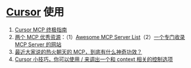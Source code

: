 # [Cursor](https://www.cursor.com/) 使用

1. [Cursor MCP 终极指南](https://x.com/iguangzhengli/status/1894698067989061983)
2. [两个 MCP 优秀资源](https://x.com/vista8/status/1893336389116203256)：（1）[Awesome MCP Server List](https://github.com/appcypher/awesome-mcp-servers?tab=readme-ov-file)（2）[一个专门收录 MCP Server 的网站](https://smithery.ai/)
3. [最近大家说的热火朝天的 MCP，到底有什么神奇功效？](https://x.com/Yangyixxxx/status/1893494130908557571)
4. [Cursor 小技巧，你可以使用 / 来调出一个和 context 相关的控制选项](https://x.com/vikingmute/status/1893191257310020074)
